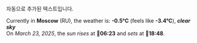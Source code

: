 
자동으로 추가된 텍스트입니다.

<!--START_SECTION:weather:moscow-->
Currently in **Moscow** (RU), the weather is: **-0.5°C** (feels like **-3.4°C**), ***clear sky***<br/>
On *March 23, 2025*, the *sun rises* at 🌅**06:23** and *sets* at 🌇**18:48**.
<!--END_SECTION:weather-->
